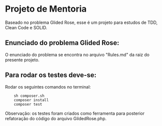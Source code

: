 # Projeto de Mentoria 
Baseado no problema Glided Rose, esse é um projeto para estudos de TDD, Clean Code e SOLID.

## Enunciado do problema Glided Rose:
O enunciado do problema se encontra no arquivo "Rules.md" da raiz do presente projeto.

## Para rodar os testes deve-se: 
Rodar os seguintes comandos no terminal:
``` 
    sh composer.sh
    composer install
    composer test
```
Observação: os testes foram criados como ferramenta para posterior refatoração do código do arquivo GildedRose.php. 